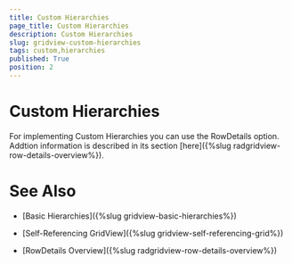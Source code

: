 ```yaml
---
title: Custom Hierarchies
page_title: Custom Hierarchies
description: Custom Hierarchies
slug: gridview-custom-hierarchies
tags: custom,hierarchies
published: True
position: 2
---
```


# Custom Hierarchies

For implementing Custom Hierarchies you can use the RowDetails option. Addtion information is described in its section [here]({%slug radgridview-row-details-overview%}). 

# See Also

 * [Basic Hierarchies]({%slug gridview-basic-hierarchies%})

 * [Self-Referencing GridView]({%slug gridview-self-referencing-grid%})

 * [RowDetails Overview]({%slug radgridview-row-details-overview%})
